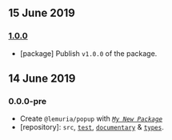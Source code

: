 ## 15 June 2019

### [1.0.0](https://github.com/artdecoweb/popup/compare/v0.0.0-pre...v1.0.0)

- [package] Publish `v1.0.0` of the package.

## 14 June 2019

### 0.0.0-pre

- Create `@lemuria/popup` with _[`My New Package`](https://mnpjs.org)_
- [repository]: `src`, [`test`](https://contexttesting.com), [`documentary`](https://readme.page) & [`types`](https://typedef.page).